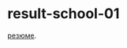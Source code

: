# result-school-01
[резюме]([https://duckduckgo.com](https://denysmurin.github.io/result-school-01/resume-page.html)).

